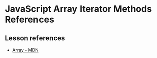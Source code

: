 <h1>
  <span class="headline">JavaScript Array Iterator Methods</span>
  <span class="subhead">References</span>
</h1>

## Lesson references

- [Array - MDN](https://developer.mozilla.org/en-US/docs/Web/JavaScript/Reference/Global_Objects/Array)
